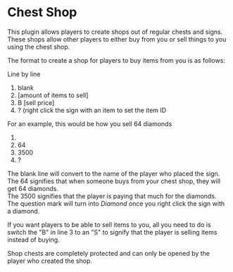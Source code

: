 # Chest Shop

This plugin allows players to create shops out of regular chests and signs. These shops allow other players to either buy from you or sell things to you using the chest shop.

The format to create a shop for players to buy items from you is as follows:

Line by line
1. blank
2. [amount of items to sell]
3. B [sell price]
4. ? (right click the sign with an item to set the item ID


For an example, this would be how you sell 64 diamonds

1. 
2. 64
3. 3500
4. ?


The blank line will convert to the name of the player who placed the sign.  
The 64 signifies that when someone buys from your chest shop, they will get 64 diamonds.  
The 3500 signifies that the player is paying that much for the diamonds.  
The question mark will turn into *Diamond* once you right click the sign with a diamond.  


If you want players to be able to sell items to you, all you need to do is switch the "B" in line 3 to an "S" to signify that the player is selling items instead of buying.

Shop chests are completely protected and can only be opened by the player who created the shop.

